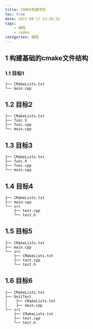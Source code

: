 ```yaml
---
title: CMAKE构建项目
toc: true
date: 2021-09-17 22:26:32
tags: 
    - 编程
    - cmake
categories: 编程
---
```

 ## 1 构建基础的cmake文件结构

### 1.1 目标1

```shell
├── CMakeLists.txt
└── main.cpp
```

## 1.2 目标2

```shell
├── CMakeLists.txt
├── func.h
├── func.cpp
└── main.cpp
```

## 1.3 目标3

```shell
├── CMakeLists.txt
├── func.h
├── func.cpp
└── main.cpp
```

## 1.4 目标4

```shell
├── CMakeLists.txt
├── main.cpp
└── src
    ├── test.cpp
    └── test.h
```

## 1.5 目标5

```shell
├── CMakeLists.txt
├── main.cpp
└── src
    ├── CMakeLists.txt
    ├── test.cpp
    └── test.h
```

## 1.6 目标6

```shell
├── CMakeLists.txt
├── UnitTest
│    ├── CMakeLists.txt
│    ├── main.cpp
└── src
    ├── CMakeLists.txt
    ├── test.cpp
    └── test.h
```



